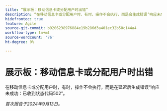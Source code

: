 ```yaml
---
title: “展示板：移动信息卡或分配用户时出错”
description: “在移动信息卡或分配用户时，有时，操作不会执行，而是会生成错误‘响应未成功：在延迟后收到状态代码502’。”
hidefromtoc: true
feature: Agile
source-git-commit: b9206238976884e19b286d3a401ec32b58c144a4
workflow-type: tm+mt
source-wordcount: '76'
ht-degree: 0%

---
```



# 展示板：移动信息卡或分配用户时出错

在移动信息卡或分配用户时，有时，操作不会执行，而是在延迟后生成错误“响应未成功：已收到状态代码502”。

_首次报告于2024年9月13日。_
